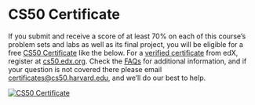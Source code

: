 # CS50 Certificate

If you submit and receive a score of at least 70% on each of this course’s problem sets and labs as well as its final project, you will be eligible for a free [CS50 Certificate](https://cs50.harvard.edu/certificates) like the below. For a [verified certificate](https://www.edx.org/verified-certificate) from edX, register at [cs50.edx.org](https://cs50.edx.org/). Check the [FAQs](../faqs/) for additional information, and if your question is not covered there please email [certificates@cs50.harvard.edu](mailto:certificates@cs50.harvard.edu), and we’ll do our best to help.

[![CS50 Certificate](https://cs50.harvard.edu/certificates/20f627af-99e6-4f7b-ac0c-ce19076f2aac.png)](https://cs50.harvard.edu/certificates/20f627af-99e6-4f7b-ac0c-ce19076f2aac)
